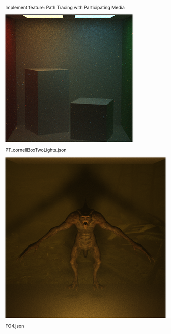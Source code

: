 Implement feature: Path Tracing with Participating Media

![](./rendered_images.png)

PT_cornellBoxTwoLights.json

![](./final_result.png)

FO4.json


